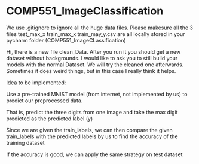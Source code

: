 # COMP551_ImageClassification
We use .gitignore to ignore all the huge data files.
Please makesure all the 3 files test_max_x train_max_x train_may_y.csv are all locally stored in your pycharm folder (COMP551_ImageCLassification)

Hi, there is a new file clean_Data. After you run it you should get a new dataset without backgrounds. 
I would like to ask you to still build your models with the normal Dataset. We will try the cleaned one afterwards. 
Sometimes it does weird things, but in this case I really think it helps. 

Idea to be implemented:

Use a pre-trained MNIST model (from internet, not implemented by us) to predict our preprocessed data.

That is, predict the three digits from one image and take the max digit predicted as the predicted label (y)

Since we are given the train_labels, we can then compare the given train_labels with the predicted labels by us to find the accuracy of the training dataset

If the accuracy is good, we can apply the same strategy on test dataset
